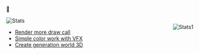 <p align="left"> 🤡 

<!-- Here are some ideas to get you started:

- 🔭 I’m currently working on ...
- 🌱 I’m currently learning ...
- 👯 I’m looking to collaborate on ...
- 🤔 I’m looking for help with ...
- 💬 Ask me about ...
- 📫 How to reach me: ...
- 😄 Pronouns: ...
- ⚡ Fun fact: ...
- best theme: theme=vision-friendly-dark
--> 
<!-- <img align="center" src="https://raw.githubusercontent.com/4rknova/4rknova/main/banner.png">
<div>
  <!-- <a href="https://www.4rknova.com/feed.xml" target="blank"> -->


 <img alt="Stats" align="left" src="https://github-readme-stats.vercel.app/api?username=kaizer1&theme=tokyonight&hide_border=true&include_all_commits=true&count_private=true&show_icons=true" alt="kaizer1" /> </p>
<!--![](https://github-readme-streak-stats.herokuapp.com/?user=kaizer1&theme=dark&hide_border=true)<br/> -->
<br />
<a> 
</a>
 <img alt="Stats1" align="right" src="https://github-readme-stats.vercel.app/api/top-langs?username=kaizer1&show_icons=true&locale=en&layout=compact&theme=tokyonight&hide_border=true" alt="kaizer1" />

 
- [Render more draw call](https://www.loskutnikovgames.com/blog/0)
- [Simple color work with VFX](https://www.loskutnikovgames.com/blog/1)
- [Create generation world 3D](https://www.loskutnikovgames.com/blog/2)

<!-- BLOG-POST-LIST:START -->
<!-- - Google Play https://play.google.com/store/apps/dev?id=7075717207923460142 -->
<!-- url to blog games https://www.4rknova.com//blog/2025/09/21/blob-3d --> 
<!-- BLOG-POST-LIST:END -->
